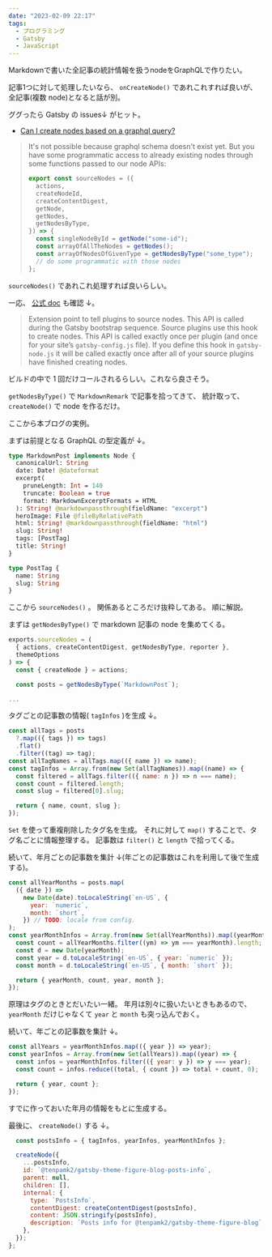 ```yaml
---
date: "2023-02-09 22:17"
tags:
  - プログラミング
  - Gatsby
  - JavaScript
---
```


Markdownで書いた全記事の統計情報を扱うnodeをGraphQLで作りたい。

記事1つに対して処理したいなら、 `onCreateNode()` であれこれすれば良いが、
全記事(複数 node)となると話が別。

<!-- more -->

ググったら Gatsby の issues↓ がヒット。

- [Can I create nodes based on a graphql query?](https://github.com/gatsbyjs/gatsby/issues/11760#issuecomment-463601260)

> It's not possible because graphql schema doesn't exist yet. But you have some programmatic access to already existing nodes through some functions passed to our node APIs:
>
> ```js
> export const sourceNodes = ({
>   actions,
>   createNodeId,
>   createContentDigest,
>   getNode,
>   getNodes,
>   getNodesByType,
> }) => {
>   const singleNodeById = getNode("some-id");
>   const arrayOfAllTheNodes = getNodes();
>   const arrayOfNodesOfGivenType = getNodesByType("some_type");
>   // do some programmatic with those nodes
> };
> ```

`sourceNodes()` であれこれ処理すれば良いらしい。

一応、
[公式 doc](https://www.gatsbyjs.com/docs/reference/config-files/gatsby-node/#sourceNodes)
も確認 ↓。

> Extension point to tell plugins to source nodes. This API is called during the Gatsby bootstrap sequence. Source plugins use this hook to create nodes. This API is called exactly once per plugin (and once for your site’s `gatsby-config.js` file). If you define this hook in `gatsby-node.js` it will be called exactly once after all of your source plugins have finished creating nodes.

ビルドの中で 1 回だけコールされるらしい。これなら良さそう。

`getNodesByType()` で `MarkdownRemark` で記事を拾ってきて、
統計取って、 `createNode()` で node を作るだけ。

ここから本ブログの実例。

まずは前提となる GraphQL の型定義が ↓。

```graphql
type MarkdownPost implements Node {
  canonicalUrl: String
  date: Date! @dateformat
  excerpt(
    pruneLength: Int = 140
    truncate: Boolean = true
    format: MarkdownExcerptFormats = HTML
  ): String! @markdownpassthrough(fieldName: "excerpt")
  heroImage: File @fileByRelativePath
  html: String! @markdownpassthrough(fieldName: "html")
  slug: String!
  tags: [PostTag]
  title: String!
}

type PostTag {
  name: String
  slug: String
}
```

ここから `sourceNodes()` 。
関係あるところだけ抜粋してある。
順に解説。

まずは `getNodesByType()` で markdown 記事の node を集めてくる。

```js
exports.sourceNodes = (
  { actions, createContentDigest, getNodesByType, reporter },
  themeOptions
) => {
  const { createNode } = actions;

  const posts = getNodesByType(`MarkdownPost`);

...
```

タグごとの記事数の情報( `tagInfos` )を生成 ↓。

```js
const allTags = posts
  ?.map(({ tags }) => tags)
  .flat()
  .filter((tag) => tag);
const allTagNames = allTags.map(({ name }) => name);
const tagInfos = Array.from(new Set(allTagNames)).map((name) => {
  const filtered = allTags.filter(({ name: n }) => n === name);
  const count = filtered.length;
  const slug = filtered[0].slug;

  return { name, count, slug };
});
```

`Set` を使って重複削除したタグ名を生成。
それに対して `map()` することで、タグ名ごとに情報整理する。
記事数は `filter()` と `length` で拾ってくる。

続いて、年月ごとの記事数を集計 ↓(年ごとの記事数はこれを利用して後で生成する)。

```js
const allYearMonths = posts.map(
  ({ date }) =>
    new Date(date).toLocaleString(`en-US`, {
      year: `numeric`,
      month: `short`,
    }) // TODO: locale from config.
);
const yearMonthInfos = Array.from(new Set(allYearMonths)).map((yearMonth) => {
  const count = allYearMonths.filter((ym) => ym === yearMonth).length;
  const d = new Date(yearMonth);
  const year = d.toLocaleString(`en-US`, { year: `numeric` });
  const month = d.toLocaleString(`en-US`, { month: `short` });

  return { yearMonth, count, year, month };
});
```

原理はタグのときとだいたい一緒。
年月は別々に扱いたいときもあるので、
`yearMonth` だけじゃなくて `year` と `month` も突っ込んでおく。

続いて、年ごとの記事数を集計 ↓。

```js
const allYears = yearMonthInfos.map(({ year }) => year);
const yearInfos = Array.from(new Set(allYears)).map((year) => {
  const infos = yearMonthInfos.filter(({ year: y }) => y === year);
  const count = infos.reduce((total, { count }) => total + count, 0);

  return { year, count };
});
```

すでに作っておいた年月の情報をもとに生成する。

最後に、 `createNode()` する ↓。

```js
  const postsInfo = { tagInfos, yearInfos, yearMonthInfos };

  createNode({
    ...postsInfo,
    id: `@tenpamk2/gatsby-theme-figure-blog-posts-info`,
    parent: null,
    children: [],
    internal: {
      type: `PostsInfo`,
      contentDigest: createContentDigest(postsInfo),
      content: JSON.stringify(postsInfo),
      description: `Posts info for @tenpamk2/gatsby-theme-figure-blog`,
    },
  });
};
```
